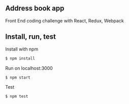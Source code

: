 ## Address book app

Front End coding challenge with React, Redux, Webpack

## Install, run, test

Install with npm

```bash
$ npm install
```

Run on localhost:3000

```bash
$ npm start
```

Test

```bash
$ npm test
```

